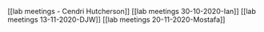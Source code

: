 
[[lab meetings - Cendri Hutcherson]]
[[lab meetings 30-10-2020-Ian]]
[[lab meetings 13-11-2020-DJW]]
[[lab meetings 20-11-2020-Mostafa]]